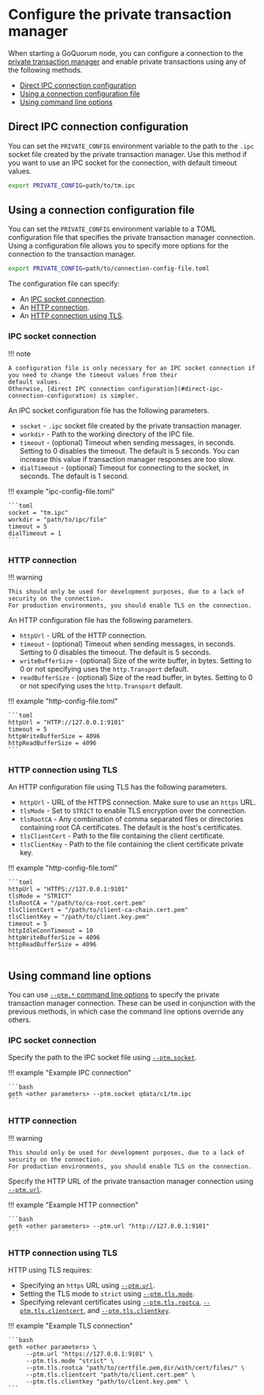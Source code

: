 # Configure the private transaction manager

When starting a GoQuorum node, you can configure a connection to the
[private transaction manager](../../Concepts/Privacy/Privacy.md#private-transaction-manager) and enable private
transactions using any of the following methods.

* [Direct IPC connection configuration](#direct-ipc-connection-configuration)
* [Using a connection configuration file](#using-a-connection-configuration-file)
* [Using command line options](#using-command-line-options)

## Direct IPC connection configuration

You can set the `PRIVATE_CONFIG` environment variable to the path to the `.ipc` socket file created by the private
transaction manager.
Use this method if you want to use an IPC socket for the connection, with default timeout values.

```bash
export PRIVATE_CONFIG=path/to/tm.ipc
```

## Using a connection configuration file

You can set the `PRIVATE_CONFIG` environment variable to a TOML configuration file that specifies the private transaction
manager connection.
Using a configuration file allows you to specify more options for the connection to the transaction manager.

```bash
export PRIVATE_CONFIG=path/to/connection-config-file.toml
```

The configuration file can specify:

* An [IPC socket connection](#ipc-socket-connection).
* An [HTTP connection](#http-connection).
* An [HTTP connection using TLS](#http-connection-using-tls).

### IPC socket connection

!!! note

    A configuration file is only necessary for an IPC socket connection if you need to change the timeout values from their
    default values.
    Otherwise, [direct IPC connection configuration](#direct-ipc-connection-configuration) is simpler.

An IPC socket configuration file has the following parameters.

* `socket` - `.ipc` socket file created by the private transaction manager.
* `workdir` - Path to the working directory of the IPC file.
* `timeout` - (optional) Timeout when sending messages, in seconds.
  Setting to 0 disables the timeout.
  The default is 5 seconds.
  You can increase this value if transaction manager responses are too slow.
* `dialTimeout` - (optional) Timeout for connecting to the socket, in seconds.
  The default is 1 second.

!!! example "ipc-config-file.toml"

    ```toml
    socket = "tm.ipc"
    workdir = "path/to/ipc/file"
    timeout = 5
    dialTimeout = 1
    ```

### HTTP connection

!!! warning

    This should only be used for development purposes, due to a lack of security on the connection.
    For production environments, you should enable TLS on the connection.

An HTTP configuration file has the following parameters.

* `httpUrl` - URL of the HTTP connection.
* `timeout` - (optional) Timeout when sending messages, in seconds.
  Setting to 0 disables the timeout.
  The default is 5 seconds.
* `writeBufferSize` - (optional) Size of the write buffer, in bytes.
  Setting to 0 or not specifying uses the `http.Transport` default.
* `readBufferSize` - (optional) Size of the read buffer, in bytes.
  Setting to 0 or not specifying uses the `http.Transport` default.

!!! example "http-config-file.toml"

    ```toml
    httpUrl = "HTTP://127.0.0.1:9101"
    timeout = 5
    httpWriteBufferSize = 4096
    httpReadBufferSize = 4096
    ```

### HTTP connection using TLS

An HTTP configuration file using TLS has the following parameters.

* `httpUrl` - URL of the HTTPS connection.
  Make sure to use an `https` URL.
* `tlsMode` - Set to `STRICT` to enable TLS encryption over the connection.
* `tlsRootCA` - Any combination of comma separated files or directories containing root CA certificates.
  The default is the host's certificates.
* `tlsClientCert` - Path to the file containing the client certificate.
* `tlsClientKey` - Path to the file containing the client certificate private key.

!!! example "http-config-file.toml"

    ```toml
    httpUrl = "HTTPS://127.0.0.1:9101"
    tlsMode = "STRICT"
    tlsRootCA = "/path/to/ca-root.cert.pem"
    tlsClientCert = "/path/to/client-ca-chain.cert.pem"
    tlsClientKey = "/path/to/client.key.pem"
    timeout = 5
    httpIdleConnTimeout = 10
    httpWriteBufferSize = 4096
    httpReadBufferSize = 4096
    ```

## Using command line options

You can use [`--ptm.*` command line options](../../Reference/CLI-Syntax.md#ptmdialtimeout) to specify the private
transaction manager connection.
These can be used in conjunction with the previous methods, in which case the command line options override any others.

### IPC socket connection

Specify the path to the IPC socket file using [`--ptm.socket`](../../Reference/CLI-Syntax.md#ptmsocket).

!!! example "Example IPC connection"

    ```bash
    geth <other parameters> --ptm.socket qdata/c1/tm.ipc
    ```

### HTTP connection

!!! warning

    This should only be used for development purposes, due to a lack of security on the connection.
    For production environments, you should enable TLS on the connection.

Specify the HTTP URL of the private transaction manager connection using [`--ptm.url`](../../Reference/CLI-Syntax.md#ptmurl).

!!! example "Example HTTP connection"

    ```bash
    geth <other parameters> --ptm.url "http://127.0.0.1:9101"
    ```

### HTTP connection using TLS

HTTP using TLS requires:

* Specifying an `https` URL using [`--ptm.url`](../../Reference/CLI-Syntax.md#ptmurl).
* Setting the TLS mode to `strict` using [`--ptm.tls.mode`](../../Reference/CLI-Syntax.md#ptmtlsmode).
* Specifying relevant certificates using [`--ptm.tls.rootca`](../../Reference/CLI-Syntax.md#ptmtlsrootca),
  [`--ptm.tls.clientcert`](../../Reference/CLI-Syntax.md#ptmtlsclientcert), and
  [`--ptm.tls.clientkey`](../../Reference/CLI-Syntax.md#ptmtlsclientkey).

!!! example "Example TLS connection"

    ```bash
    geth <other parameters> \
         --ptm.url "https://127.0.0.1:9101" \
         --ptm.tls.mode "strict" \
         --ptm.tls.rootca "path/to/certfile.pem,dir/with/cert/files/" \
         --ptm.tls.clientcert "path/to/client.cert.pem" \
         --ptm.tls.clientkey "path/to/client.key.pem" \
    ```
